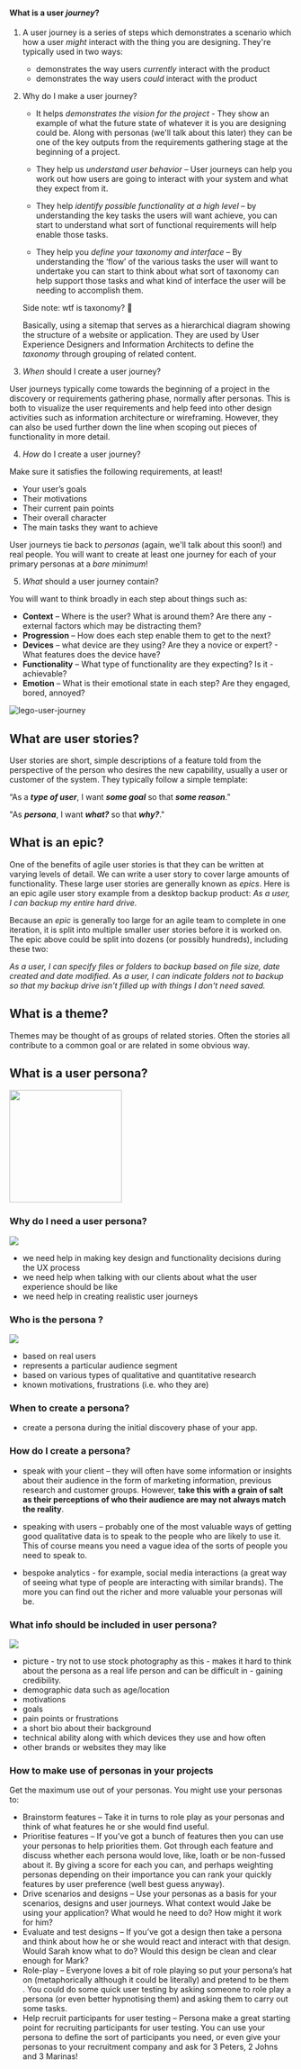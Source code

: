 
#### What is a user _journey_?


1.  A user journey is a series of steps which demonstrates a scenario which how a user _might_ interact with the thing you are designing. They're typically used in two ways:
    - demonstrates the way users _currently_ interact with the product
    - demonstrates the way users _could_ interact with the product

2.  Why do I make a user journey?
    - It helps _demonstrates the vision for the project_ - They show an example of what the future state of whatever it is you are designing could be. Along with personas (we'll talk about this later) they can be one of the key outputs from the requirements gathering stage at the beginning of a project.

    - They help us _understand user behavior_ – User journeys can help you work out how users are going to interact with your system and what they expect from it.

    - They help _identify possible functionality at a high level_ – by understanding the key tasks the users will want achieve, you can start to understand what sort of functional requirements will help enable those tasks.

    - They help you _define your taxonomy and interface_ – By understanding the ‘flow’ of the various tasks the user will want to undertake you can start to think about what sort of taxonomy can help support those tasks and what kind of interface the user will be needing to accomplish them.

    Side note: wtf is taxonomy? 🤔

    Basically, using a sitemap that serves as a hierarchical diagram showing the structure of a website or application. They are used by User Experience Designers and Information Architects to define the _taxonomy_ through grouping of related content.

3.  _When_ should I create a user journey?

  User journeys typically come towards the beginning of a project in the discovery or requirements gathering phase, normally after personas. This is both to visualize the user requirements and help feed into other design activities such as information architecture or wireframing. However, they can also be used further down the line when scoping out pieces of functionality in more detail.

4.  _How_ do I create a user journey?

  Make sure it satisfies the following requirements, at least!

  - Your user’s goals
  - Their motivations
  - Their current pain points
  - Their overall character
  - The main tasks they want to achieve

  User journeys tie back to _personas_ (again, we'll talk about this soon!) and real people. You will want to create at least one journey for each of your primary personas at a _bare minimum_!

5. _What_ should a user journey contain?

  You will want to think broadly in each step about things such as:

  - **Context** – Where is the user? What is around them? Are there any - external factors which may be distracting them?
  - **Progression** – How does each step enable them to get to the next?
  - **Devices** – what device are they using? Are they a novice or expert? - What features does the device have?
  - **Functionality** – What type of functionality are they expecting? Is it - achievable?
  - **Emotion** – What is their emotional state in each step? Are they engaged, bored, annoyed?

![lego-user-journey](/images/wheel-exp-map-lego-1024x768.png)

## What are user stories?

User stories are short, simple descriptions of a feature told from the perspective of the person who desires the new capability, usually a user or customer of the system. They typically follow a simple template:

“As a **_type of user_**, I want **_some goal_** so that **_some reason_**.”

"As **_persona_**, I want **_what?_** so that **_why?_**."

## What is an epic?

One of the benefits of agile user stories is that they can be written at varying levels of detail. We can write a user story to cover large amounts of functionality. These large user stories are generally known as *epics*. Here is an epic agile user story example from a desktop backup product:
_As a user, I can backup my entire hard drive._

Because an *epic* is generally too large for an agile team to complete in one iteration, it is split into multiple smaller user stories before it is worked on. The epic above could be split into dozens (or possibly hundreds), including these two:

_As a user, I can specify files or folders to backup based on file size, date created and date modified._
_As a user, I can indicate folders not to backup so that my backup drive isn't filled up with things I don't need saved._

## What is a theme?

Themes may be thought of as groups of related stories. Often the stories all contribute to a common goal or are related in some obvious way.


## What is a user persona?

<img width="200" src="./../images/user-journey-persona-unknown.jpg" />


### Why do I need a user persona?

<img width="auto" src="./../images/user-journey-persona-nerd-coder.jpg" />

- we need help in making key design and functionality decisions during the UX process
- we need help when talking with our clients about what the user experience should be like
- we need help in creating realistic user journeys


### Who is the persona ?

<img width="auto" src="./../images/user-journey-persona-talk.png" />

- based on real users
- represents a particular audience segment
- based on various types of qualitative and quantitative research
- known motivations, frustrations (i.e. who they are)


### When to create a persona?

- create a persona during the initial discovery phase of your app.


### How do I create a persona?

- speak with your client – they will often have some information or insights about their audience in the form of marketing information, previous research and customer groups. However, **take this with a grain of salt as their perceptions of who their audience are may not always match the reality**.

- speaking with users – probably one of the most valuable ways of getting good qualitative data is to speak to the people who are likely to use it. This of course means you need a vague idea of the sorts of people you need to speak to.

- bespoke analytics - for example, social media interactions (a great way of seeing what type of people are interacting with similar brands). The more you can find out the richer and more valuable your personas will be.


### What info should be included in user persona?

<img width="auto" src="./../images/user-journey-persona-clark.png" />

- picture - try not to use stock photography as this - makes it hard to think about the persona as a real life person and can be difficult in - gaining credibility.
- demographic data such as age/location
- motivations
- goals
- pain points or frustrations
- a short bio about their background
- technical ability along with which devices they use and how often
- other brands or websites they may like


### How to make use of personas in your projects

Get the maximum use out of your personas. You might use your personas to:

- Brainstorm features – Take it in turns to role play as your personas and think of what features he or she would find useful.
- Prioritise features – If you’ve got a bunch of features then you can use your personas to help priorities them. Got through each feature and discuss whether each persona would love, like, loath or be non-fussed about it. By giving a score for each you can, and perhaps weighting personas depending on their importance you can rank your quickly features by user preference (well best guess anyway).
- Drive scenarios and designs – Use your personas as a basis for your scenarios, designs and user journeys. What context would Jake be using your application? What would he need to do? How might it work for him?
- Evaluate and test designs – If you’ve got a design then take a persona and think about how he or she would react and interact with that design. Would Sarah know what to do? Would this design be clean and clear enough for Mark?
- Role-play – Everyone loves a bit of role playing so put your persona’s hat on (metaphorically although it could be literally) and pretend to be them . You could do some quick user testing by asking someone to role play a persona (or even better hypnotising them) and asking them to carry out some tasks.
- Help recruit participants for user testing – Persona make a great starting point for recruiting participants for user testing. You can use your persona to define the sort of participants you need, or even give your personas to your recruitment company and ask for 3 Peters, 2 Johns and 3 Marinas!

